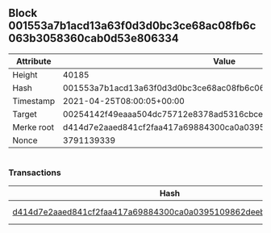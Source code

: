 ## Block 001553a7b1acd13a63f0d3d0bc3ce68ac08fb6c063b3058360cab0d53e806334

Attribute | Value
--- | ---
Height | 40185
Hash | 001553a7b1acd13a63f0d3d0bc3ce68ac08fb6c063b3058360cab0d53e806334
Timestamp | 2021-04-25T08:00:05+00:00
Target | 00254142f49eaaa504dc75712e8378ad5316cbcead634704b3734b6271167cc4
Merke root | d414d7e2aaed841cf2faa417a69884300ca0a0395109862deebf6ef9dc112758
Nonce | 3791139339

```

```

### Transactions

Hash | Amount
--- | ---
[d414d7e2aaed841cf2faa417a69884300ca0a0395109862deebf6ef9dc112758](d414d7e2aaed841cf2faa417a69884300ca0a0395109862deebf6ef9dc112758.md) | 10.00000000 SKEPTI 
